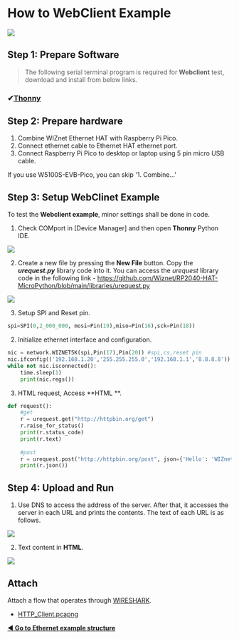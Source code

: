 # How to WebClient Example

![][link-http]


## Step 1: Prepare Software

> The following serial terminal program is required for **Webclient** test, download and install from below links.

### &#10004;[**Thonny**][link-thonny]




## Step 2: Prepare hardware

1. Combine WIZnet Ethernet HAT with Raspberry Pi Pico.
2. Connect ethernet cable to Ethernet HAT ethernet port.
3. Connect Raspberry Pi Pico to desktop or laptop using 5 pin micro USB cable.



If you use W5100S-EVB-Pico, you can skip '1. Combine...'



## Step 3: Setup WebClinet Example

To test the **Webclient example**, minor settings shall be done in code.

1. Check COMport in [Device Manager] and then open **Thonny** Python IDE.

![][link-thonny_http]

2. Create a new file by pressing the **New File** button. Copy the ***urequest.py*** library code into it. You can access the *urequest* library code in the following link - https://github.com/Wiznet/RP2040-HAT-MicroPython/blob/main/libraries/urequest.py

![][link-request_lib]

3. Setup SPI and Reset pin.

```python
spi=SPI(0,2_000_000, mosi=Pin(19),miso=Pin(16),sck=Pin(18))
```

2. Initialize ethernet interface and configuration.

```python
nic = network.WIZNET5K(spi,Pin(17),Pin(20)) #spi,cs,reset pin
nic.ifconfig(('192.168.1.20','255.255.255.0','192.168.1.1','8.8.8.8'))
while not nic.isconnected():
    time.sleep(1)
    print(nic.regs())
```

3. HTML request, Access **HTML **.

```python
def request():
    #get
    r = urequest.get("http://httpbin.org/get")
    r.raise_for_status()
    print(r.status_code)
    print(r.text)
    
    #post
    r = urequest.post("http://httpbin.org/post", json={'Hello': 'WIZnet'})
    print(r.json())
```



## Step 4: Upload and Run

1. Use DNS to access the address of the server. After that, it accesses the server in each URL and prints the contents. The text of each URL is as follows.

![][link-webclient_1]

2. Text content in **HTML**.

![][link-webclient_2]



## Attach

Attach a flow that operates through [WIRESHARK][link-wireshark].

- [HTTP_Client.pcapng](https://github.com/Wiznet/RP2040-HAT-MicroPython/tree/main/example/HTTP/HTTP_Client)



 [**◀ Go to Ethernet example structure**](#ethernet_example_structure)





<!--
Link
-->

[link-thonny]: https://thonny.org/

[link-wireshark]: https://www.wireshark.org/#download



[link-http]: https://github.com/Wiznet/RP2040-HAT-MicroPython/blob/main/images/HTTP/HTTP.png
[link-thonny_http]: https://github.com/Wiznet/RP2040-HAT-MicroPython/blob/main/images/HTTP/Thonny_conf_1.png
[link-request_lib]: https://github.com/Wiznet/RP2040-HAT-MicroPython/blob/main/images/HTTP/webclient_request.png
[link-webclient_1]: https://github.com/Wiznet/RP2040-HAT-MicroPython/blob/main/images/HTTP/webclient_1.png
[link-webclient_2]: https://github.com/Wiznet/RP2040-HAT-MicroPython/blob/main/images/HTTP/webclient_2.png

